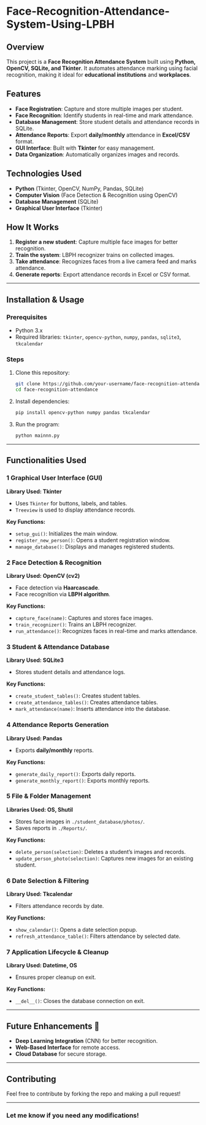 # Face-Recognition-Attendance-System-Using-LPBH


## Overview
This project is a **Face Recognition Attendance System** built using **Python, OpenCV, SQLite, and Tkinter**. It automates attendance marking using facial recognition, making it ideal for **educational institutions** and **workplaces**.

## Features
-  **Face Registration**: Capture and store multiple images per student.
-  **Face Recognition**: Identify students in real-time and mark attendance.
-  **Database Management**: Store student details and attendance records in SQLite.
-  **Attendance Reports**: Export **daily/monthly** attendance in **Excel/CSV** format.
-  **GUI Interface**: Built with **Tkinter** for easy management.
-  **Data Organization**: Automatically organizes images and records.

## Technologies Used
- **Python** (Tkinter, OpenCV, NumPy, Pandas, SQLite)
- **Computer Vision** (Face Detection & Recognition using OpenCV)
- **Database Management** (SQLite)
- **Graphical User Interface** (Tkinter)

## How It Works
1. **Register a new student**: Capture multiple face images for better recognition.
2. **Train the system**: LBPH recognizer trains on collected images.
3. **Take attendance**: Recognizes faces from a live camera feed and marks attendance.
4. **Generate reports**: Export attendance records in Excel or CSV format.

---

## Installation & Usage
### Prerequisites
- Python 3.x
- Required libraries: `tkinter`, `opencv-python`, `numpy`, `pandas`, `sqlite3`, `tkcalendar`

### Steps
1. Clone this repository:
   ```sh
   git clone https://github.com/your-username/face-recognition-attendance.git
   cd face-recognition-attendance
   ```
2. Install dependencies:
   ```sh
   pip install opencv-python numpy pandas tkcalendar
   ```
3. Run the program:
   ```sh
   python mainnn.py
   ```

---

## Functionalities Used

### 1️ Graphical User Interface (GUI)
**Library Used: Tkinter**
- Uses `Tkinter` for buttons, labels, and tables.
- `Treeview` is used to display attendance records.

 **Key Functions:**
- `setup_gui()`: Initializes the main window.
- `register_new_person()`: Opens a student registration window.
- `manage_database()`: Displays and manages registered students.

### 2️ Face Detection & Recognition
**Library Used: OpenCV (cv2)**
- Face detection via **Haarcascade**.
- Face recognition via **LBPH algorithm**.

 **Key Functions:**
- `capture_face(name)`: Captures and stores face images.
- `train_recognizer()`: Trains an LBPH recognizer.
- `run_attendance()`: Recognizes faces in real-time and marks attendance.

### 3️ Student & Attendance Database
**Library Used: SQLite3**
- Stores student details and attendance logs.

 **Key Functions:**
- `create_student_tables()`: Creates student tables.
- `create_attendance_tables()`: Creates attendance tables.
- `mark_attendance(name)`: Inserts attendance into the database.

### 4️ Attendance Reports Generation
**Library Used: Pandas**
- Exports **daily/monthly** reports.

 **Key Functions:**
- `generate_daily_report()`: Exports daily reports.
- `generate_monthly_report()`: Exports monthly reports.

### 5️ File & Folder Management
**Libraries Used: OS, Shutil**
- Stores face images in `./student_database/photos/`.
- Saves reports in `./Reports/`.

 **Key Functions:**
- `delete_person(selection)`: Deletes a student’s images and records.
- `update_person_photo(selection)`: Captures new images for an existing student.

### 6️ Date Selection & Filtering
**Library Used: Tkcalendar**
- Filters attendance records by date.

 **Key Functions:**
- `show_calendar()`: Opens a date selection popup.
- `refresh_attendance_table()`: Filters attendance by selected date.

### 7️ Application Lifecycle & Cleanup
**Library Used: Datetime, OS**
- Ensures proper cleanup on exit.

 **Key Functions:**
- `__del__()`: Closes the database connection on exit.

---

## Future Enhancements 🚀
- **Deep Learning Integration** (CNN) for better recognition.
- **Web-Based Interface** for remote access.
- **Cloud Database** for secure storage.

---

##  Contributing
Feel free to contribute by forking the repo and making a pull request!

---

###  **Let me know if you need any modifications!** 

